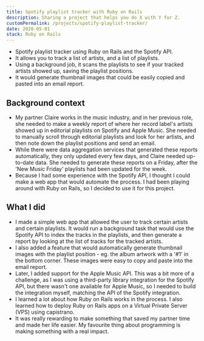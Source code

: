 ```yaml
---
title: Spotify playlist tracker with Ruby on Rails
description: Sharing a project that helps you do X with Y for Z.
customPermalink: /projects/spotify-playlist-tracker/
date: 2020-05-01
stack: Ruby on Rails
---
```


- Spotify playlist tracker using Ruby on Rails and the Spotify API.
- It allows you to track a list of artists, and a list of playlists.
- Using a background job, it scans the playlists to see if your tracked artists showed up, saving the playlist positions.
- It would generate thumbnail images that could be easily copied and pasted into an email report.

## Background context
- My partner Claire works in the music industry, and in her previous role, she
needed to make a weekly report of where her record label's artists showed up in
editorial playlists on Spotify and Apple Music. She needed to manually scroll
through editorial playlists and look for her artists, and then note down the
playlist positions and send an email.
- While there were data aggregation services that generated these reports
automatically, they only updated every few days, and Claire needed up-to-date
data. She needed to generate these reports on a Friday, after the 'New
Music Friday' playlists had been updated for the week.
- Because I had some experience with the Spotify API, I thought I could make a
web app that would automate the process. I had been playing around with Ruby on
Rails, so I decided to use it for this project.

## What I did
- I made a simple web app that allowed the user to track certain artists and
certain playlists. It would run a background task that would use the Spotify API
to index the tracks in the playlists, and then generate a report by looking at
the list of tracks for the tracked artists.
- I also added a feature that would automatically generate thumbnail images with
  the playlist position - eg. the album artwork with a '#1' in the bottom
corner. These images were easy to copy and paste into the email report.
- Later, I added support for the Apple Music API. This was a bit more of a
challenge, as I was using a third-party library integration for the Spotify API,
but there wasn't one available for Apple Music, so I needed to build the
integration myself, matching the API of the Spotify integration.
- I learned a lot about how Ruby on Rails works in the process. I also learned
how to deploy Ruby on Rails apps on a Virtual Private Server (VPS) using
capistrano.
- It was really rewarding to make something that saved my partner time and made
  her life easier. My favourite thing about programming is making something with
  a real impact.
